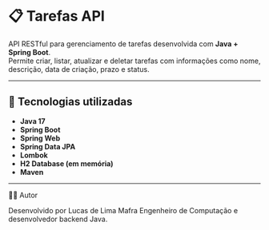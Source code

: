 # 📋 Tarefas API

API RESTful para gerenciamento de tarefas desenvolvida com **Java + Spring Boot**.  
Permite criar, listar, atualizar e deletar tarefas com informações como nome, descrição, data de criação, prazo e status.

---

## 🚀 Tecnologias utilizadas

- **Java 17**
- **Spring Boot**
- **Spring Web**
- **Spring Data JPA**
- **Lombok**
- **H2 Database (em memória)**
- **Maven**

---

🧑‍💻 Autor

Desenvolvido por Lucas de Lima Mafra
Engenheiro de Computação e desenvolvedor backend Java.


